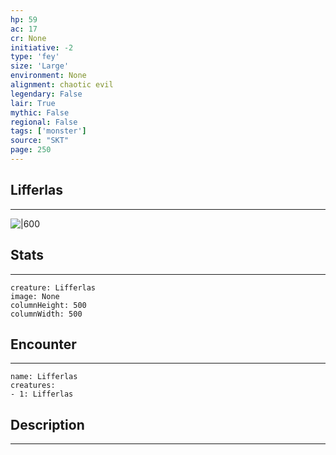 ```yaml
---
hp: 59
ac: 17
cr: None
initiative: -2
type: 'fey'    
size: 'Large'
environment: None
alignment: chaotic evil
legendary: False
lair: True
mythic: False
regional: False
tags: ['monster']
source: "SKT"
page: 250
---
```


## Lifferlas
---

![|600](D:/Program%20Files/5e.tools/img/bestiary/SKT/Lifferlas.jpg)

## Stats
---

```statblock
creature: Lifferlas
image: None
columnHeight: 500
columnWidth: 500
```

## Encounter
---

```encounter-table
name: Lifferlas
creatures:
- 1: Lifferlas
```

## Description
---




